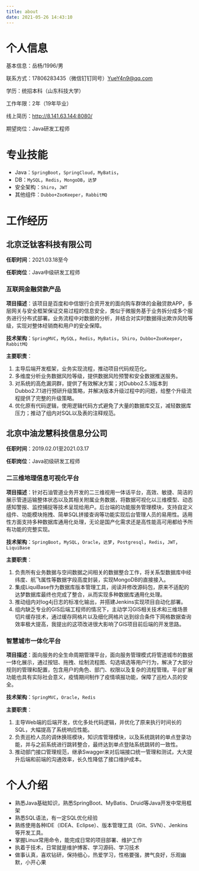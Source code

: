 ```yaml
---
title: about
date: 2021-05-26 14:43:10
---
```


# 个人信息

基本信息：岳杨/1996/男

联系方式：17806283435（微信钉钉同号）YueY4n9@qq.com

学历：统招本科（山东科技大学）

工作年限：2年（19年毕业）

线上简历：http://8.141.63.144:8080/

期望岗位：Java研发工程师

# 专业技能

- Java：`SpringBoot`，`SpringCloud`，`MyBatis`，
- DB：`MySQL`，`Redis`，`MongoDB`，`达梦`
- 安全架构：`Shiro`，`JWT`
- 其他组件：`Dubbo+ZooKeeper`，`RabbitMQ`

# 工作经历

## 北京泛钛客科技有限公司

**任职时间**：2021.03.18至今

**任职岗位**：Java中级研发工程师

### 互联网金融贷款产品

**项目描述**：该项目是百度和中信银行合资开发的面向购车群体的金融贷款APP，多层网关与安全框架保证交易过程的信息安全，类似于微服务基于业务拆分成多个服务进行分布式部署。业务流程中对数据的分析，并结合对实时数据得出欺诈风险等级，实现对整体经销商和用户的安全保障。

**技术架构**：`SpringMVC`，`MySQL`，`Redis`，`MyBatis`，`Shiro`，`Dubbo+ZooKeeper`，`RabbitMQ`

**主要职责**：

1. 主导后端开发框架，业务实现流程，推动项目代码规范化。
2. 多维度分析业务数据风险等级，提供数据风险预警和安全数据推送服务。
3. 对系统的高危漏洞群，提供了有效解决方案；对Dubbo2.5.3版本到Dubbo2.7.1进行预研升级策略，并解决版本升级过程中的问题，给整个升级流程提供了完整的升级策略。
4. 优化原有代码逻辑，使用逻辑代码方式避免了大量的数据库交互，减轻数据库压力；推动了组内对SQL以及表的注释规范。

## 北京中油龙慧科技信息分公司

**任职时间**：2019.02.01至2021.03.17

**任职岗位**：Java初级研发工程师

### 二三维地理信息可视化平台

**项目描述**：针对石油管道业务开发的二三维视用一体话平台，高效、敏捷、简洁的展示管道运输整体状态以及其相关附属业务数据，将数据可视化以三维模型、动态感知警报、监控捕捉等技术呈现给用户。后台端的功能服务管理模块，支持自定义组件、功能模块拖拽、简单SQL拼接查询等功能实现后台管理人员的易用性。适用性方面支持多种数据库通用化处理，无论是国产化需求还是高性能高可用都给予所有功能的完整实现。

**技术架构**：`SpringBoot`，`MySQL`，`Oracle`，`达梦`，`Postgresql`，`Redis`，`JWT`，`LiquiBase`

**主要职责**：

1. 负责所有业务数据与空间数据之间相关的数据整合工作，将关系型数据库中经纬度、航飞属性等数据字段高度封装，实现MongoDB的直接接入。
2. 集成LiquiBase作为数据库版本管理工具，阅读并修改源码包，原来不适配的达梦数据库最终也完成了整合，从而实现多种数据库通用化处理。
4. 推动组内对log4j日志的标准化输出，并搭建Jenkins实现项目自动化部署。
5. 组内缺乏专业的GIS后端工程师的情况下，主动学习GIS相关技术和三维场景切片缓存技术，通过缓存网格片以及细化网格片达到综合条件下网格数据查询效率极大提高，我提出的这项改进很大影响了GIS项目前后端的开发思路。

### 智慧城市一体化平台

**项目描述**：面向服务的全生命周期管理平台，面向服务管理模式将管道城市的数据一体化展示，通过按钮、拖拽、绘制流程图、勾选填选等用户行为，解决了大部分规则的管理和配置，包含用户的角色、部门、权限以及复杂的流程管理。平台扩展功能也具有实际社会意义，疫情期间制作了疫情填报功能，保障了巡检人员的安全。

**技术架构**：`SpringMVC`，`Oracle`，`Redis`

**主要职责**：

1. 主导Web端的后端开发，优化多处代码逻辑，并优化了原来执行时间长的SQL，大幅提高了系统响应性能。
2. 负责巡检人员的调休换班模块，知识库管理模块，以及系统跳转的单点登录功能，并与之前系统进行跳转整合，最终达到单点登陆系统跳转的一致性。
3. 推动部门接口管理规范，继承Swagger来对后端接口统一管理和测试，大大提升后端和前端的沟通效率，长久性降低了接口维护成本。

# 个人介绍

- 熟悉Java基础知识，熟悉SpringBoot、MyBatis、Druid等Java开发中常用框架
- 熟悉SQL语法，有一定SQL优化经验
- 熟练使用各种IDE（IDEA、Eclipse）、版本管理工具（Git、SVN）、Jenkins等开发工具。
- 掌握Linux常用命令，能完成日常的项目部署、维护工作
- 执着于技术，日常就是维护博客、学习源码、学习技术
- 做事认真，喜欢钻研，保持细心，热爱学习，性格要强，脾气良好，乐观幽默，小开心果
